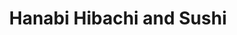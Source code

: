 ---
layout: place
title: "Hanabi Hibachi and Sushi"
permalink: /texas/fort-worth/hanabi-hibachi-and-sushi.html
stateAbbr: TX
stateName: Texas
cityName: Fort Worth
seo:
  name: "Hanabi Hibachi and Sushi"
  type: Restaurant
  links: http://www.hanabi-hibachi-sushi.com/
description: "Hanabi Hibachi and Sushi serves delicious sushi in Fort Worth, Texas. Try fresh Japanese dishes for a great dining experience. "
place_id: ChIJN-I0uo3YTYYRwOQjhjc62Cw
photos:
  - name: >-
      places/ChIJN-I0uo3YTYYRwOQjhjc62Cw/photos/AeeoHcI21po_XpR4EqCGZh_7PZ1Nr59Y-TInrvhKR0xFcsEXFssghLPSWNH24TNBsmDKuDn9WKeIJ6qAtkxQl26y58gCfe5ZtVbHWFA9b5yhOfzDkKeMh-hFmLDFKWnt09XmAHqCodH_ob6w5yNb9rar9JRpOHQd0ctIYmYZ62p5aG2XeYizhy4ERzv-gox0ABcE2akirRm02WCcTbQJt2hACeSh-WjC4gHKxodu4ypqAoAT83-bzo-In1v0dduilSkKBm--yLvvRzmEYpULWjfa2W5NVXqcHdSlXAchRIESU9ftAfiF7cwyd5txTR_x_zOpBb56-ALoAKxnIWKCcFTCMZ12escPzxSQGvcHyblKIL_wljjTB0qtNZvsvkJiua1G7LoQkGBWqFQrMeCgLc--WS6xBqgi_I22IhETr3TPoVUHGyk
    widthPx: 3000
    heightPx: 4000
    authorAttributions:
      - displayName: eduardo garcia
        uri: https://maps.google.com/maps/contrib/111046282063794821323
        photoUri: >-
          https://lh3.googleusercontent.com/a-/ALV-UjWIVFPp7LbourHYg4yJMIM6bmML2mzP-uw5KxAEcAEY6iakFhsqjw=s100-p-k-no-mo
    flagContentUri: >-
      https://www.google.com/local/imagery/report/?cb_client=maps_api_places.places_api&image_key=!1e10!2sCIHM0ogKEICAgIDxyrX7vQE&hl=en-US
    googleMapsUri: >-
      https://www.google.com/maps/place//data=!3m4!1e2!3m2!1sCIHM0ogKEICAgIDxyrX7vQE!2e10!4m2!3m1!1s0x864dd88dba34e237:0x2cd83a378623e4c0
  - name: >-
      places/ChIJN-I0uo3YTYYRwOQjhjc62Cw/photos/AeeoHcL8d8jXJbAeLlmq_oKrkCpMSvSwasJ5QUjkEh3CXqwRG2tQxgCtiDocff3_TqOm-GDBLIKnmGInpzS5tJAOc6W8dq9aXsny8EYpxNOEp2sfpE2qrAGdV1oW-HDd-isUwpmdtPwjQFeBmXMkYHx2GcVScbPQlr6rKmnhJX3r4DMQp0pJa66Js4G46hfzMmJ6xr-w6xq_qkPkpl6fscmCXu2UiXrD-KJlLKrzQmqyCNu7RJHgrh-lcnZutkVNXsyl92P6FdKzvg6RbzGOCi1y98QoMsMnOfza6ifmPbk-dux1_e1s6l_aCs2x-FydkdphLhAGXOEEIeP2YS8dc17vZIssyvWC6I_uiXVYVFrhuADHsYotf6WG3axfye8LLo-HAZpMEPVkzbtSMO6BwTF8gYQmDA5e7orFNtIp2FtbBpwvGq93
    widthPx: 3600
    heightPx: 4800
    authorAttributions:
      - displayName: NICK BROWN
        uri: https://maps.google.com/maps/contrib/105837027919449614828
        photoUri: >-
          https://lh3.googleusercontent.com/a-/ALV-UjXJ8p96rlw7cC-Bant7s_ZKsZHyai1dq-OHletM6efWT3ikDck=s100-p-k-no-mo
    flagContentUri: >-
      https://www.google.com/local/imagery/report/?cb_client=maps_api_places.places_api&image_key=!1e10!2sCIHM0ogKEICAgICdxOLn_AE&hl=en-US
    googleMapsUri: >-
      https://www.google.com/maps/place//data=!3m4!1e2!3m2!1sCIHM0ogKEICAgICdxOLn_AE!2e10!4m2!3m1!1s0x864dd88dba34e237:0x2cd83a378623e4c0
  - name: >-
      places/ChIJN-I0uo3YTYYRwOQjhjc62Cw/photos/AeeoHcI-1VPil2pQVsDp8QLM1ddzR_Q9E3_fo2LymA8OKR7C7MoVczxhpt3_edykZre8a36XXw6bJr1gXyTv7rbebDe3sxbXQ2v29jYUjfJBJU6TokNBhOGJuSnPlDCDWvXlJeOzUabkbgW1tfrJfS8neqAT2E7X9xbCSgDKu4U_15IEuQDpyHG6xTIklq2p2ELl9LL9TtIEqnLhaHgm8-IFbA5PAMbBZ80tv8jhyO6R_idIa8QkdyuLXghZKpup-Ksym3HhvNaZ3C2D2VDIJRdTjVTT9zr41ZK23ApfjCyZUu0rRuzATcnl4tDzG7e0qwKtTlohlkrkTlZ2Q2OIU1wb6Inp_QOHuNwlFTkpX50CDetfkaLmZjOtzAWXylmL6e-XcLwPrzYt0WAbr9Hc3bHbaoWdCdOt1R6vE6ZGWkvb_mAgaw
    widthPx: 4032
    heightPx: 2268
    authorAttributions:
      - displayName: Bret Berglund
        uri: https://maps.google.com/maps/contrib/101323267532520084072
        photoUri: >-
          https://lh3.googleusercontent.com/a-/ALV-UjWs2GUmztc6HU7Gmaud3-0pct6M0cN1n_3yOLGNayZMtHX3qn5F=s100-p-k-no-mo
    flagContentUri: >-
      https://www.google.com/local/imagery/report/?cb_client=maps_api_places.places_api&image_key=!1e10!2sCIHM0ogKEICAgMDIj6G6eQ&hl=en-US
    googleMapsUri: >-
      https://www.google.com/maps/place//data=!3m4!1e2!3m2!1sCIHM0ogKEICAgMDIj6G6eQ!2e10!4m2!3m1!1s0x864dd88dba34e237:0x2cd83a378623e4c0
  - name: >-
      places/ChIJN-I0uo3YTYYRwOQjhjc62Cw/photos/AeeoHcKweUI75ngzbUkjRK9x6pWm_JELE3BUD7FJ3qR1sqXzm9NiSyAuFKyUptSrrLlb_Sbt1Y_d5sQTD_CgtxCEFwPyWtFRO4fREhHOlINdFJ2JtezEJETYK4LmTxz9qq-37XUMseZSMfYvl2QmKoaG1_ZZjx5kTYAptNit8dthw5OOOqoVxnKAIncOMDKREktanbe8937GI0Z8SApb2eWNp-1NtFdhCpy8Wqr2u9aQyxF0X_rGNyXphJXC4YvJEmTm9p0R746wJ52ka4QJ9z6C0dqJL1UZ5jdPFNnaC3qRqprudSkk9TUx-vtvGiyKSmP2XfkpAlNg_6CqQ4l_3bjFqMnbXgGAskmtJYlh4-3meRM_PKo-IgfyfWJg5xTrDCIrvbhoJ6OPuF-MPgnIAZcB3NcjxYrIB8xM5FOwDmAKig6JpzU
    widthPx: 1066
    heightPx: 853
    authorAttributions:
      - displayName: Ward World
        uri: https://maps.google.com/maps/contrib/114456178950738984211
        photoUri: >-
          https://lh3.googleusercontent.com/a-/ALV-UjWrukMnAnEna5fW14G4gzSzH8uEnt_8c041ErKOS9UulW-Ypg8=s100-p-k-no-mo
    flagContentUri: >-
      https://www.google.com/local/imagery/report/?cb_client=maps_api_places.places_api&image_key=!1e10!2sCIHM0ogKEICAgMDQw-GyggE&hl=en-US
    googleMapsUri: >-
      https://www.google.com/maps/place//data=!3m4!1e2!3m2!1sCIHM0ogKEICAgMDQw-GyggE!2e10!4m2!3m1!1s0x864dd88dba34e237:0x2cd83a378623e4c0
  - name: >-
      places/ChIJN-I0uo3YTYYRwOQjhjc62Cw/photos/AeeoHcJGFC5Y5bJyDLBTssJg8WwfE5A6uVZimVmuArH2pHmFt_I2oBiW9nDg1K0kgWAT9LcGeliBSjdKzFVFu85pmkE142upO6YpRX0dgRZObkkfqBZHw_ofpz2s4tHIjAkK125gz9HKB6tPGIPgWXv91s_AJ1f9sgw49jFqr0iQIoOO-Vk3sssBDlQSHLyBcGEz1SQvex2xHrW8fWFxY58bzqRkLzMbBARKrX4aJfsqKvP9oKJfWlFpx9Wym4w-K1JEhCu-woGWEkr86v_7cHB3pIHNjmfIOIr3n6_XlVCqskm--z4ZeXx1-5u_1j03O5zf94k-awkbApyhJsSsPZO0StX6WTv_cNLQqSbqn860rVf33nswzLhjtCjmVzBv9nKDtUMtWz3f0Cb6sI91J_90qfFylP0eBYIU6wKpLR2ACBr0su0
    widthPx: 3000
    heightPx: 4000
    authorAttributions:
      - displayName: Tyson Haslam
        uri: https://maps.google.com/maps/contrib/101128678798048730170
        photoUri: >-
          https://lh3.googleusercontent.com/a-/ALV-UjU3wZLoOIYsHEuTSu5rc-HHPI5Uc4QW53i2G5PGIRm0D2yU1kjjvg=s100-p-k-no-mo
    flagContentUri: >-
      https://www.google.com/local/imagery/report/?cb_client=maps_api_places.places_api&image_key=!1e10!2sCIHM0ogKEICAgIC9-vPWuQE&hl=en-US
    googleMapsUri: >-
      https://www.google.com/maps/place//data=!3m4!1e2!3m2!1sCIHM0ogKEICAgIC9-vPWuQE!2e10!4m2!3m1!1s0x864dd88dba34e237:0x2cd83a378623e4c0
  - name: >-
      places/ChIJN-I0uo3YTYYRwOQjhjc62Cw/photos/AeeoHcKjjJLLODMIMpWpad1-O21CCbKiw8FhSu6w_ZvrXvQm-FZKwUJJ3ruJTFuiE44r3BGwDKW2fcbfIb6TRWZ_G4Iq9P7RlODy0UBVKg9hVkUKo3IdSJIEWqDz0T6qoKaWczYFjFjWZt8UTuzWX1oKXunYuZYO8beN_RZSXHwTAVDXzSSUrM44fqg-jBZK8Ou7d6nPA7HqlfSR24GH7Ed5_ovI6ug8W3iizM8EjO_sN4016mkLRGqxtvsxtAHQNxJmy11G0quqh2ABu3hgUZW-rCJWqp0Ms21cwOF5ptZWBN5xznqxzh5Dvq-t8opPiu-VoMHt4_TBIw4AVVfUJONwsbYMwrutugQPQQf6Qnn2RDlcSH537vnw1UvgaMaisK1_lwKYVnrTjdgHTdEK8bUKlfpmlTkw_MCb_9dMXSFOHow
    widthPx: 3072
    heightPx: 4080
    authorAttributions:
      - displayName: Todd “Red Dirt Rambler” Line
        uri: https://maps.google.com/maps/contrib/111240442107052839893
        photoUri: >-
          https://lh3.googleusercontent.com/a-/ALV-UjV25VyOubhCLnr7zy5nHG8K1wHUsoAnt4yn9_3GndjmAKWQuBSZWA=s100-p-k-no-mo
    flagContentUri: >-
      https://www.google.com/local/imagery/report/?cb_client=maps_api_places.places_api&image_key=!1e10!2sCIHM0ogKEICAgICfxMHzbw&hl=en-US
    googleMapsUri: >-
      https://www.google.com/maps/place//data=!3m4!1e2!3m2!1sCIHM0ogKEICAgICfxMHzbw!2e10!4m2!3m1!1s0x864dd88dba34e237:0x2cd83a378623e4c0
  - name: >-
      places/ChIJN-I0uo3YTYYRwOQjhjc62Cw/photos/AeeoHcKaDhmqFGabWnfQBLUi8icQsi06W7jURi2cShUUGqCa-QPiNZYBKCW68mCb83Gs_QdhIaYnAafNNcT-DDf0pvJQxf4Hlji1xikGicoFDDL17096utNzUSteeHhL8ptwkONYmRoFap-Onu0weczCrPjnpbd5oTqdJyCN2e9ugBu_j1uURVSSggyexCAqPrYVVLrRnHzqpVh17ROrNjrYnV29vV40FK33MddZ9U7kNtSzejQBT4-O4jmTu2b1yNMFHNWALtiOWg09HkJhtpRBjJSzwQZoZb0LMRyk_ZihLlSNTfrSZxsvy_D-Ho8w0-Bxb9rL8R4p3JhHg7g2Jqjf_OYH8tt5RCVWtdkXMhqhjkjAsXaWmvmchBZnJxQ2l45456rjFe31W1YMcvBsnlUbAq-kzb5tQWEzpCaWE-pM11iRccuo
    widthPx: 1600
    heightPx: 1200
    authorAttributions:
      - displayName: eduardo garcia
        uri: https://maps.google.com/maps/contrib/111046282063794821323
        photoUri: >-
          https://lh3.googleusercontent.com/a-/ALV-UjWIVFPp7LbourHYg4yJMIM6bmML2mzP-uw5KxAEcAEY6iakFhsqjw=s100-p-k-no-mo
    flagContentUri: >-
      https://www.google.com/local/imagery/report/?cb_client=maps_api_places.places_api&image_key=!1e10!2sCIHM0ogKEICAgIDxyu3NtQE&hl=en-US
    googleMapsUri: >-
      https://www.google.com/maps/place//data=!3m4!1e2!3m2!1sCIHM0ogKEICAgIDxyu3NtQE!2e10!4m2!3m1!1s0x864dd88dba34e237:0x2cd83a378623e4c0
  - name: >-
      places/ChIJN-I0uo3YTYYRwOQjhjc62Cw/photos/AeeoHcJ4_LYno4lTr2eKbtUj73L3cVsrF805iEYbZj5G2orEPyHCLHo1sYgjaYhkGirRhXHZA5yWAUHFHp_nhWv01B_gwVobW3KV2JIyVK69h2iW66IL8YGL_JYL5cTHGYOLWd7pL8MWEZGb0tamvT3KHAf1joG1I_Dd6Kag-L1KQFuNJd0jlKREpWtskf2hdX0pdaovq1TNS292i7PejuzHbvW-9CuuKSkLeFleptEPCg_B0FySi5p2oVerdxZi-nVaugP9KNitpN7RaKujF390x-q_sdO8QB2vY4LvPb9Upn-AsqhI7BeLg8A2ou0Fzx3mS131EtuUU2NLLh_IXvnnxFdLyUvy-Xez6-bt9wQ7ta8dUaj7uRLbrbVwRh4eFPJP8YASOR5JcY62VTm2grb3znwvBVDK00yLM-ebAaMKy3mBGDo
    widthPx: 4032
    heightPx: 2268
    authorAttributions:
      - displayName: Bret Berglund
        uri: https://maps.google.com/maps/contrib/101323267532520084072
        photoUri: >-
          https://lh3.googleusercontent.com/a-/ALV-UjWs2GUmztc6HU7Gmaud3-0pct6M0cN1n_3yOLGNayZMtHX3qn5F=s100-p-k-no-mo
    flagContentUri: >-
      https://www.google.com/local/imagery/report/?cb_client=maps_api_places.places_api&image_key=!1e10!2sCIHM0ogKEICAgICL-LylngE&hl=en-US
    googleMapsUri: >-
      https://www.google.com/maps/place//data=!3m4!1e2!3m2!1sCIHM0ogKEICAgICL-LylngE!2e10!4m2!3m1!1s0x864dd88dba34e237:0x2cd83a378623e4c0
  - name: >-
      places/ChIJN-I0uo3YTYYRwOQjhjc62Cw/photos/AeeoHcIFnsy02UW5lRaQDvupJSAOnE8hKd4ZdhVXq9J6vaIUKeFb1pq-o02zir6_KtoJGbxhYKJ8GAErQHiRVCoYbx1h_EFtYuY7S0qPalYGwbJobBxA_NopJ90AwXzxVi0fID5TVmu0MJVqGAlLDbBirlS_LHUek1oXUpfrVrx0JQIVeDNq_5V-G_oj1QVb0Ax8UeAEk5TJkVA9xtY_frFtIfWK9HHuj0PdIXsm_MOMViS8gon3BfCxKR2_5unXUiAaxjy9Z3JB9C3tYCcr0AWFRNC4yH8_jd4pP0j0LWDN4DtJOaoeIarxA6dYnJ_8p2hyF98eZcno0icExkbmZlkaWUWFRF2C7uSAf2gdCnny9O72oBNUZ-wecvZMBNW3C_ScgIESAF6vB3s47eLWXUzY94lrXv9qBx-22bnA1ifI4ffPIw
    widthPx: 3024
    heightPx: 4032
    authorAttributions:
      - displayName: Katlynn Nguyen
        uri: https://maps.google.com/maps/contrib/104285842503858965647
        photoUri: >-
          https://lh3.googleusercontent.com/a-/ALV-UjWsV3Tb5McN_BGwCXNkXX7m77E-lCZUQnFrwF-S6a4U-bYKE7Cs=s100-p-k-no-mo
    flagContentUri: >-
      https://www.google.com/local/imagery/report/?cb_client=maps_api_places.places_api&image_key=!1e10!2sCIHM0ogKEICAgIDnqNuOFA&hl=en-US
    googleMapsUri: >-
      https://www.google.com/maps/place//data=!3m4!1e2!3m2!1sCIHM0ogKEICAgIDnqNuOFA!2e10!4m2!3m1!1s0x864dd88dba34e237:0x2cd83a378623e4c0
  - name: >-
      places/ChIJN-I0uo3YTYYRwOQjhjc62Cw/photos/AeeoHcLFAAb2HcYzNqgQvMiifXcvQAgiIY4rWxTPih40nZFk4kh1qwrYxL-HVkLKTUe2e27D2kAhbCIrreSoulV9c-GaUWz-dVdm4CjFpOTp-8KGytz3_Dt2iW4y97HjMr8WdLsJkL4OGxGZuhU16V2OI8ZA269Fslz8tMll0RXldSPZpj0rmRjlJNdckOINRh1_F8z3mZenbSH6RKwKTY21qRmaviSwAHi3GepM_GYau_M5pzQgVkb7lhCa8-8bUMJroLFunho2Ye3gQDQZiQ4x86KKqfQlqa5rk-UbDgHGRf8OvOY0x0IRbvZuz5byy_eUYRUEKO9aHUaPNKDUwNMy06ufsGuBi-jtvbJbKF6u2Qug0lY5bHecoSnP4W3W6TZRkww_3m9bd6xjLxd1lhrdfnBx3vltAfezeveRwYofQDmeBw
    widthPx: 3024
    heightPx: 4032
    authorAttributions:
      - displayName: Katlynn Nguyen
        uri: https://maps.google.com/maps/contrib/104285842503858965647
        photoUri: >-
          https://lh3.googleusercontent.com/a-/ALV-UjWsV3Tb5McN_BGwCXNkXX7m77E-lCZUQnFrwF-S6a4U-bYKE7Cs=s100-p-k-no-mo
    flagContentUri: >-
      https://www.google.com/local/imagery/report/?cb_client=maps_api_places.places_api&image_key=!1e10!2sCIHM0ogKEICAgIDnqNuONA&hl=en-US
    googleMapsUri: >-
      https://www.google.com/maps/place//data=!3m4!1e2!3m2!1sCIHM0ogKEICAgIDnqNuONA!2e10!4m2!3m1!1s0x864dd88dba34e237:0x2cd83a378623e4c0
address: '9100 N Fwy #120, Fort Worth, TX 76177, USA'
street: '9100 N Fwy #120'
city: Fort Worth
state: TX
zip: '76177'
country: USA
neighborhood: null
latitude: '32.903639'
longitude: '-97.315648'
accessibility_options:
  wheelchairAccessibleParking: true
  wheelchairAccessibleEntrance: true
  wheelchairAccessibleSeating: true
business_status: OPERATIONAL
name: Hanabi Hibachi and Sushi
google_maps_links:
  directionsUri: >-
    https://www.google.com/maps/dir//''/data=!4m7!4m6!1m1!4e2!1m2!1m1!1s0x864dd88dba34e237:0x2cd83a378623e4c0!3e0
  placeUri: https://maps.google.com/?cid=3231396742786442432
  writeAReviewUri: >-
    https://www.google.com/maps/place//data=!4m3!3m2!1s0x864dd88dba34e237:0x2cd83a378623e4c0!12e1
  reviewsUri: >-
    https://www.google.com/maps/place//data=!4m4!3m3!1s0x864dd88dba34e237:0x2cd83a378623e4c0!9m1!1b1
  photosUri: >-
    https://www.google.com/maps/place//data=!4m3!3m2!1s0x864dd88dba34e237:0x2cd83a378623e4c0!10e5
primary_type: Sushi Restaurant
opening_hours:
  regular: null
  current: null
secondary_opening_hours:
  regular:
    weekdayDescriptions: null
    type: null
  current:
    weekdayDescriptions: null
    type: null
phone: (817) 750-3333
price_level: PRICE_LEVEL_MODERATE
price_range: $20 &ndash; $30
rating: '4.3'
rating_count: 1325
website: http://www.hanabi-hibachi-sushi.com/
reviews: null
parking_options: null
payment_options: null
allow_dogs: null
curbside_pickup: null
delivery: null
dine_in: null
good_for_children: null
good_for_groups: null
good_for_sports: null
live_music: null
menu_for_children: null
outdoor_seating: null
reservable: null
restroom: null
serves_beer: null
serves_breakfast: null
serves_brunch: null
serves_cocktails: null
serves_coffee: null
serves_dinner: null
serves_dessert: null
serves_lunch: null
serves_vegetarian_food: null
serves_wine: null
takeout: null
summary: null

---